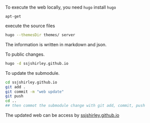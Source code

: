 To execute the web locally, you need `hugo`
install `hugo`
```
apt-get
```

execute the source files
```bash
hugo --themesDir themes/ server
```

The information is written in markdown and json.


To public changes.
```bash
hugo -d ssjshirley.github.io
```

To update the submodule.
```bash
cd ssjshirley.github.io
git add .
git commit -m "web update"
git push
cd ..
## then commot the submodule change with git add, commit, push
```

The updated web can be access by [ssjshirley.github.io](https://ssjshirley.github.io/)